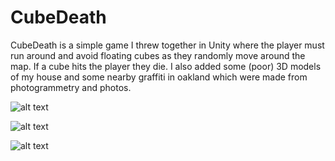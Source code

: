 # CubeDeath

CubeDeath is a simple game I threw together in Unity where the player must run around and avoid floating cubes as they randomly move around the map. If a cube hits the player they die. I also added some (poor) 3D  models of my house and some nearby graffiti in oakland which were made from photogrammetry and photos. 

![alt text](https://i.imgur.com/d6QthSv.jpg)

![alt text](https://i.imgur.com/InEYe7L.jpg)

![alt text](https://i.imgur.com/LgbMV6f.jpg)
